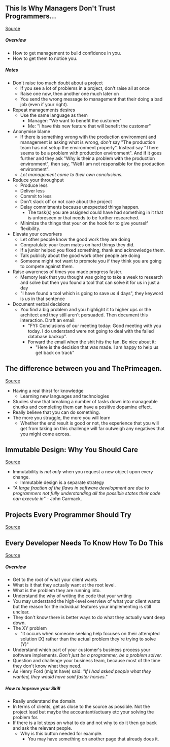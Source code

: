 ## This Is Why Managers Don't Trust Programmers...
[Source](https://www.youtube.com/watch?v=W7sv1m-U2tk)
##### Overview
- How to get management to build confidence in you.
- How to get them to notice you.
##### Notes
- Don't raise too much doubt about a project
	- If you see a lot of problems in a project, don't raise all at once
	- Raise one now, then another one much later on
	- You send the wrong message to management that their doing a bad job (even if your right).
- Repeat managements desires
	- Use the same language as them
		- Manager: "We want to benefit the customer"
		- Me: "I have this new feature that will benefit the customer"
- Anonymise blame
	- If there is something wrong with the production environment and management is asking what is wrong, *don't* say "The production team has not setup the environment properly". Instead say "There seems to be a problem with production environment". And if it goes further and they ask "Why is their a problem with the production environment", then say, "Well I am not responsible for the production environment".
	- *Let management come to their own conclusions.*
- Reduce your throughput
	- Produce less
	- Deliver less 
	- Commit to less 
	- Don't slack off or not care about the project
	- Delay commitments because unexpected things happen.
		- The task(s) you are assigned could have had something in it that is unforeseen or that needs to be further researched.
	- Minimize the things that your on the hook for to give yourself flexibility.
- Elevate your coworkers
	- Let other people know the good work they are doing
	- Congratulate your team mates on hard things they did.
	- If a junior helped you fixed something, thank and acknowledge them.
	- Talk publicly about the good work other people are doing
	- Someone might not want to promote you if they think you are going to compete against them.
- Raise awareness of times you made progress faster.
	- Memory leak that you thought was going to take a week to research and solve but then you found a tool that can solve it for us in just a day
	- "I have found a tool which is going to save *us* 4 days", they keyword is *us* in that sentence
- Document verbal decisions
	- You find a big problem and you highlight it to higher ups or the architect and they still aren't persuaded. Then document this interaction. Draft an email:
		- "FYI: Conclusions of our meeting today: Good meeting with you today. I do understand were not going to deal with the failed database backup".
		- Forward the email when the shit hits the fan. Be nice about it:
			- "Here is the decision that was made. I am happy to help us get back on track"

## The difference between you and ThePrimeagen.
[Source](https://www.youtube.com/watch?v=8UumdecztKk)
- Having a real thirst for knowledge
	- Learning new languages and technologies
- Studies show that breaking a number of tasks down into manageable chunks and completing them can have a positive dopamine effect.
- Really believe that you can do something.
- The more you struggle, the more you will learn
	- Whether the end result is good or not, the experience that you will get from taking on this challenge will far outweigh any negatives that you might come across.

## Immutable Design: Why You Should Care
[Source](https://www.youtube.com/watch?v=jjf5nEmDjaE)
- Immutability is *not only* when you request a new object upon every change. 
	- Immutable design is a separate strategy
- *"A large fraction of the flaws in software development are due to programmers not fully understanding all the possible states their code can execute in"* - John Carmack.

## Projects Every Programmer Should Try
[Source](https://www.youtube.com/watch?v=yeatOU5vVsA)

## Every Developer Needs To Know How To Do This
[Source](https://www.youtube.com/watch?v=gKyJDvBvyQs)
##### Overview
- Get to the root of what your client wants
- What is it that they actually want at the root level.
- What is the problem they are running into.
- Understand the why of writing the code that your writing
- You may understand the high-level overview of what your client wants but the reason for the individual features your implementing is still unclear. 
- They don't know there is better ways to do what they actually want deep down. 
-  The XY problem
	- "It occurs when someone seeking help focuses on their attempted solution (X) rather than the actual problem they're trying to solve (Y)"
- Understand which part of your customer's business process your software implements. *Don't just be a programmer, be a problem solver.*
- Question and challenge your business team, because most of the time they don't know what they need.
- As Henry Ford (might have) said: *"If I had asked people what they wanted, they would have said faster horses."*
##### How to Improve your Skill
- Really understand the domain.
- In terms of clients, get as close to the source as possible. Not the project lead but maybe the accountant/actuary etc your solving the problem for.
- If there is a lot steps on what to do and not why to do it then go back and ask the relevant people. 
	- Why is this button needed for example.
		- You may have something on another page that already does it.

